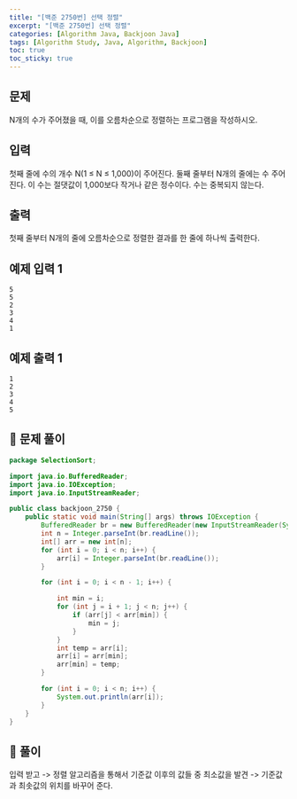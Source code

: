 ```yaml
---
title: "[백준 2750번] 선택 정렬"
excerpt: "[백준 2750번] 선택 정렬"
categories: [Algorithm Java, Backjoon Java]
tags: [Algorithm Study, Java, Algorithm, Backjoon]
toc: true
toc_sticky: true
---
```


## 문제

N개의 수가 주어졌을 때, 이를 오름차순으로 정렬하는 프로그램을 작성하시오.

## 입력

첫째 줄에 수의 개수 N(1 ≤ N ≤ 1,000)이 주어진다. 둘째 줄부터 N개의 줄에는 수 주어진다. 이 수는 절댓값이 1,000보다 작거나 같은 정수이다. 수는 중복되지 않는다.

## 출력

첫째 줄부터 N개의 줄에 오름차순으로 정렬한 결과를 한 줄에 하나씩 출력한다.

## 예제 입력 1

```
5
5
2
3
4
1

```

## 예제 출력 1

```
1
2
3
4
5
```

## 📌 문제 풀이

```java
package SelectionSort;

import java.io.BufferedReader;
import java.io.IOException;
import java.io.InputStreamReader;

public class backjoon_2750 {
    public static void main(String[] args) throws IOException {
        BufferedReader br = new BufferedReader(new InputStreamReader(System.in));
        int n = Integer.parseInt(br.readLine());
        int[] arr = new int[n];
        for (int i = 0; i < n; i++) {
            arr[i] = Integer.parseInt(br.readLine());
        }

        for (int i = 0; i < n - 1; i++) {

            int min = i;
            for (int j = i + 1; j < n; j++) {
                if (arr[j] < arr[min]) {
                    min = j;
                }
            }
            int temp = arr[i];
            arr[i] = arr[min];
            arr[min] = temp;
        }

        for (int i = 0; i < n; i++) {
            System.out.println(arr[i]);
        }
    }
}
```

## 📌 풀이

입력 받고 -> 정렬 알고리즘을 통해서 기준값 이후의 값들 중 최소값을 발견 -> 기준값과 최솟값의 위치를 바꾸어 준다.
